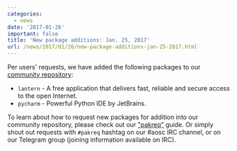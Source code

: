 ```yaml
---
categories:
  - news
date: '2017-01-26'
important: false
title: 'New package additions: Jan. 25, 2017'
url: /news/2017/01/26/new-package-additions-jan-25-2017.html
---
```



Per users' requests, we have added the following packages to our [community repository](https://repo.aosc.io/):

- `lantern` - A free application that delivers fast, reliable and secure access to the open Internet.
- `pycharm` - Powerful Python IDE by JetBrains.

To learn about how to request new packages for addition into our community repository, please check out our ["pakreq"](https://github.com/AOSC-Dev/aosc-os-abbs/blob/staging/CONTRIBUTING.md#hey-i-need-a-new-package) guide. Or simply shout out requests with `#pakreq` hashtag on our #aosc IRC channel, or on our Telegram group (joining information available on IRC).